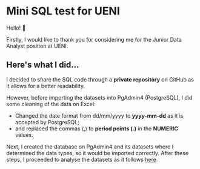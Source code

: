 # Mini SQL test for UENI

Hello! 👋 

Firstly, I would like to thank you for considering me for the Junior Data Analyst position at UENI.

## Here's what I did...

I decided to share the SQL code through a **private repository** on GitHub as it allows for a better readability.

However, before importing the datasets into PgAdmin4 (PostgreSQL), I did some cleaning of the data on Excel:
- Changed the date format from dd/mm/yyyy to **yyyy-mm-dd** as it is accepted by PostgreSQL;
- and replaced the commas (,) to **period points (.)** in the **NUMERIC** values.
  
Next, I created the database on PgAdmin4 and its datasets where I determined the data types, so it would be imported correctly.
After these steps, I proceeded to analyse the datasets as it follows [here](https://github.com/marianaobmorais/test_ueni/blob/main/mini_sql_test_ueni.sql).
